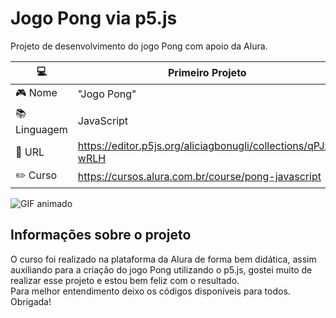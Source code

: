 # Jogo Pong via p5.js
Projeto de desenvolvimento do jogo Pong com apoio da Alura.

| :computer: | Primeiro Projeto |
| -----------| ---------------- |
|:video_game: Nome | "Jogo Pong" |
|:books: Linguagem| JavaScript |
|:star2: URL |https://editor.p5js.org/aliciagbonugli/collections/qPJz-wRLH|
|:pencil2: Curso |https://cursos.alura.com.br/course/pong-javascript|

![GIF animado](https://media.licdn.com/dms/image/D4D22AQFlcME5StPt9Q/feedshare-shrink_2048_1536/0/1691437098967?e=1695254400&v=beta&t=ac_9SRXlrEyOh2EMOZm1ALnGNbTvOcJW7zC78kY3yg0)

## Informações sobre o projeto 

O curso foi realizado na plataforma da Alura de forma bem didática, assim auxiliando para a criação do jogo Pong 
utilizando o p5.js, gostei muito de realizar esse projeto e estou bem feliz com o resultado.                    
Para melhor entendimento deixo os códigos disponíveis para todos.                           
Obrigada!
